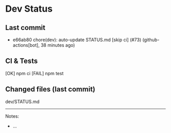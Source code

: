 # Dev Status

## Last commit
- e66ab80 chore(dev): auto-update STATUS.md [skip ci] (#73) (github-actions[bot], 38 minutes ago)
## CI & Tests
[OK] npm ci
[FAIL] npm test

## Changed files (last commit)
dev/STATUS.md

---
Notes:
- ...
